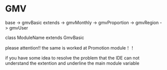 # GMV 
base -> gmvBasic
extends -> gmvMonthly
        -> gmvProportion
        -> gmvRegion
        -> gmvUser

  class ModuleName extends GmvBasic

  please attention!!
  the same is worked at Promotion module！！

  if you have some idea to resolve the problem that the IDE can not understand the extention and underline the main module variable 